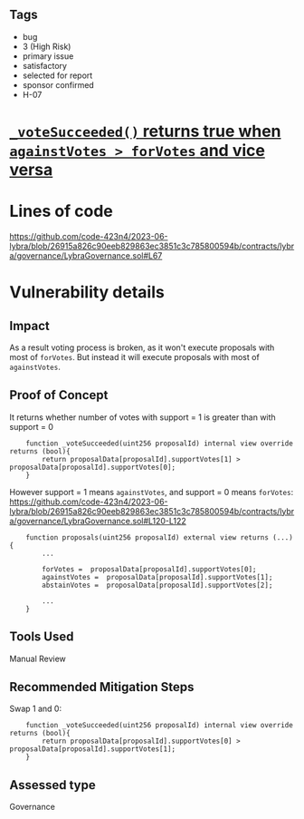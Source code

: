 ## Tags

- bug
- 3 (High Risk)
- primary issue
- satisfactory
- selected for report
- sponsor confirmed
- H-07

# [`_voteSucceeded()` returns true when `againstVotes > forVotes` and vice versa](https://github.com/code-423n4/2023-06-lybra-findings/issues/15) 

# Lines of code

https://github.com/code-423n4/2023-06-lybra/blob/26915a826c90eeb829863ec3851c3c785800594b/contracts/lybra/governance/LybraGovernance.sol#L67


# Vulnerability details

## Impact
As a result voting process is broken, as it won't execute proposals with most of `forVotes`. But instead it will execute proposals with most of `againstVotes`.

## Proof of Concept
It returns whether number of votes with support = 1 is greater than with support = 0
```solidity
    function _voteSucceeded(uint256 proposalId) internal view override returns (bool){
        return proposalData[proposalId].supportVotes[1] > proposalData[proposalId].supportVotes[0];
    }
```

However support = 1 means `againstVotes`, and support = 0 means `forVotes`:
https://github.com/code-423n4/2023-06-lybra/blob/26915a826c90eeb829863ec3851c3c785800594b/contracts/lybra/governance/LybraGovernance.sol#L120-L122
```solidity
    function proposals(uint256 proposalId) external view returns (...) {
        ...
        
        forVotes =  proposalData[proposalId].supportVotes[0];
        againstVotes =  proposalData[proposalId].supportVotes[1];
        abstainVotes =  proposalData[proposalId].supportVotes[2];

        ...
    }
```

## Tools Used
Manual Review

## Recommended Mitigation Steps
Swap 1 and 0:
```solidity
    function _voteSucceeded(uint256 proposalId) internal view override returns (bool){
        return proposalData[proposalId].supportVotes[0] > proposalData[proposalId].supportVotes[1];
    }
```


## Assessed type

Governance